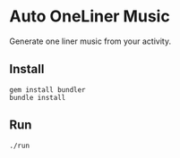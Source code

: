 # Auto OneLiner Music

Generate one liner music from your activity.

## Install

    gem install bundler
    bundle install

## Run

    ./run